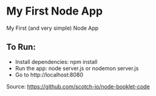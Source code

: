 # My First Node App
My First (and very simple) Node App

## To Run:
- Install dependencies: npm install
- Run the app: node server.js or nodemon server.js 
- Go to http://localhost:8080

Source: https://github.com/scotch-io/node-booklet-code
